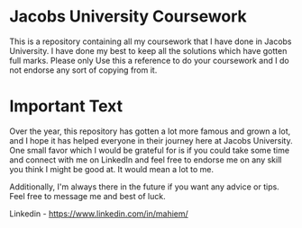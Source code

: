 # Jacobs University Coursework

This is a repository containing all my coursework that I have done in Jacobs University. I have done my best to keep all the solutions which have gotten full marks. Please only Use this a reference to do your coursework and I do not endorse any sort of copying from it.

# Important Text 

Over the year, this repository has gotten a lot more famous and grown a lot, and I hope it has helped everyone in their journey here at Jacobs University. One small favor which I would be grateful for is if you could take some time and connect with me on LinkedIn and feel free to endorse me on any skill you think I might be good at. It would mean a lot to me.

Additionally, I'm always there in the future if you want any advice or tips. Feel free to message me and best of luck.

Linkedin - https://www.linkedin.com/in/mahiem/
